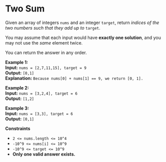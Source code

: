 # Two Sum

Given an array of integers `nums` and an integer `target`, return *indices of the two numbers such that they add up to* `target`.

You may assume that each input would have __exactly one solution__, and you may not use the *same* element twice.

You can return the answer in any order.



**Example 1:** \
__Input:__ ```nums = [2,7,11,15], target = 9```\
__Output:__ ```[0,1]```\
__Explanation:__ ```Because nums[0] + nums[1] == 9, we return [0, 1].```

**Example 2:** \
__Input:__ ```nums = [3,2,4], target = 6```\
__Output:__ ```[1,2]```

**Example 3:** \
__Input:__ ```nums = [3,3], target = 6```\
__Output:__ ```[0,1]```



**Constraints**
* ```2 <= nums.length <= 10^4```
* ```-10^9 <= nums[i] <= 10^9```
* ```-10^9 <= target <= 10^9```
* __Only one valid answer exists.__
